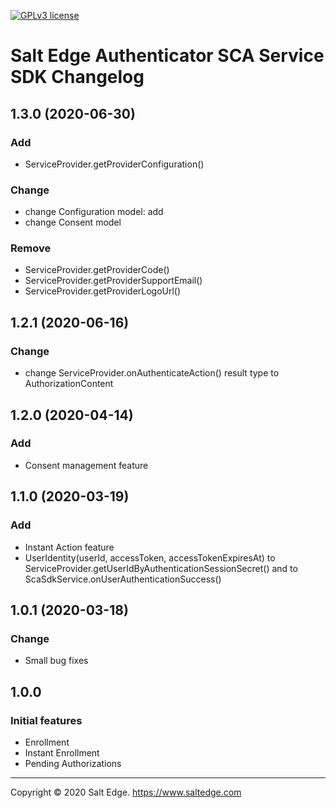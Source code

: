 [![GPLv3 license](https://img.shields.io/badge/License-GPLv3-blue.svg)](http://perso.crans.org/besson/LICENSE.html)
# Salt Edge Authenticator SCA Service SDK Changelog

## 1.3.0 (2020-06-30)
### Add 
* ServiceProvider.getProviderConfiguration()

### Change
* change Configuration model: add 
* change Consent model

### Remove
* ServiceProvider.getProviderCode()
* ServiceProvider.getProviderSupportEmail()
* ServiceProvider.getProviderLogoUrl()

## 1.2.1 (2020-06-16)
### Change
* change ServiceProvider.onAuthenticateAction() result type to AuthorizationContent

## 1.2.0 (2020-04-14)
### Add
* Consent management feature

## 1.1.0 (2020-03-19)
### Add
* Instant Action feature
* UserIdentity(userId, accessToken, accessTokenExpiresAt) to ServiceProvider.getUserIdByAuthenticationSessionSecret() and to ScaSdkService.onUserAuthenticationSuccess() 

## 1.0.1 (2020-03-18)
### Change
* Small bug fixes

## 1.0.0
### Initial features
- Enrollment
- Instant Enrollment
- Pending Authorizations
  
----
Copyright © 2020 Salt Edge. https://www.saltedge.com  
